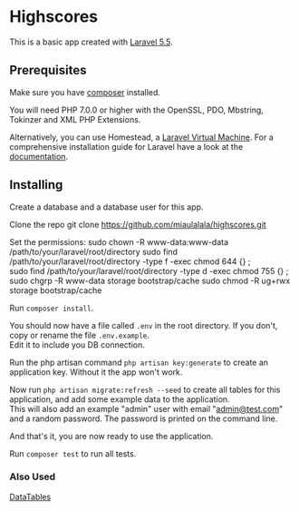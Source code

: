 # Highscores


This is a basic app created with [Laravel 5.5](https://github.com/laravel).


## Prerequisites


Make sure you have [composer](https://getcomposer.org/) installed.

You will need PHP 7.0.0 or higher with the OpenSSL, PDO, Mbstring, Tokinzer and XML PHP Extensions.

Alternatively, you can use Homestead, a [Laravel Virtual Machine](https://laravel.com/docs/5.5/homestead).
For a comprehensive installation guide for Laravel have a look at the [documentation](https://laravel.com/docs/5.5/installation).


## Installing


Create a database and a database user for this app.

Clone the repo
    git clone https://github.com/miaulalala/highscores.git

Set the permissions:
    sudo chown -R www-data:www-data /path/to/your/laravel/root/directory
    sudo find /path/to/your/laravel/root/directory -type f -exec chmod 644 {} \;    
    sudo find /path/to/your/laravel/root/directory -type d -exec chmod 755 {} \;
    sudo chgrp -R www-data storage bootstrap/cache
    sudo chmod -R ug+rwx storage bootstrap/cache

Run `composer install`.

You should now have a file called `.env` in the root directory. If you don't, copy or rename the file `.env.example`.  
Edit it to include you DB connection.

Run the php artisan command `php artisan key:generate` to create an application key. Without it the app won't work.

Now run `php artisan migrate:refresh --seed` to create all tables for this application, and add some example data to the application.  
This will also add an example "admin" user with email "admin@test.com" and a random password. The password is printed on the command line.

And that's it, you are now ready to use the application.

Run `composer test` to run all tests.


### Also Used

[DataTables](https://datatables.net/)
